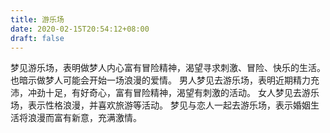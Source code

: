 ```yaml
---
title: 游乐场
date: 2020-02-15T20:54:12+08:00
draft: false
---
```


梦见游乐场，表明做梦人内心富有冒险精神，渴望寻求刺激、冒险、快乐的生活。
也暗示做梦人可能会开始一场浪漫的爱情。
男人梦见去游乐场，表明近期精力充沛，冲劲十足，有好奇心，富有冒险精神，渴望有刺激的活动。
女人梦见去游乐场，表示性格浪漫，并喜欢旅游等活动。
梦见与恋人一起去游乐场，表示婚姻生活将浪漫而富有新意，充满激情。
